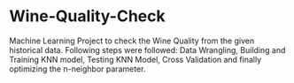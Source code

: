 # Wine-Quality-Check
Machine Learning Project to check the Wine Quality from the given historical data. Following steps were followed: Data Wrangling, Building and Training KNN model, Testing KNN Model, Cross Validation and finally optimizing the n-neighbor parameter.
